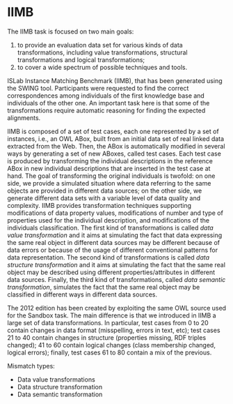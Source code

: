 # IIMB

The IIMB task is focused on two main goals:

  1. to provide an evaluation data set for various kinds of data transformations, including
     value transformations, structural transformations and logical transformations;
  2. to cover a wide spectrum of possible techniques and tools.

ISLab Instance Matching Benchmark (IIMB), that has been generated using the
SWING tool. Participants were requested to find the correct correspondences
among individuals of the first knowledge base and individuals of the other
one. An important task here is that some of the transformations require
automatic reasoning for finding the expected alignments.

IIMB is composed of a set of test cases, each one represented by a set of
instances, i.e., an OWL ABox, built from an initial data set of real linked
data extracted from the Web. Then, the ABox is automatically modified in
several ways by generating a set of new ABoxes, called test cases. Each test
case is produced by transforming the individual descriptions in the
reference ABox in new individual descriptions that are inserted in the test
case at hand. The goal of transforming the original individuals is twofold:
on one side, we provide a simulated situation where data referring to the
same objects are provided in different data sources; on the other side, we
generate different data sets with a variable level of data quality and
complexity. IIMB provides transformation techniques supporting modifications
of data property values, modifications of number and type of properties used
for the individual description, and modifications of the individuals
classification. The first kind of transformations is called *data value
transformation* and it aims at simulating the fact that data expressing the
same real object in different data sources may be different because of data
errors or because of the usage of different conventional patterns for data
representation. The second kind of transformations is called *data structure
transformation* and it aims at simulating the fact that the same real object
may be described using different properties/attributes in different data
sources. Finally, the third kind of transformations, called *data semantic
transformation*, simulates the fact that the same real object may be
classified in different ways in different data sources.

The 2012 edition has been created by exploiting the same OWL source used
for the Sandbox task. The main difference is that we introduced in IIMB
a large set of data transformations. In particular, test cases from 0 to
20 contain changes in data format (misspelling, errors in text, etc);
test cases 21 to 40 contain changes in structure (properties missing,
RDF triples changed); 41 to 60 contain logical changes (class membership
changed, logical errors); finally, test cases 61 to 80 contain a mix of
the previous.

Mismatch types:

  - Data value transformations
  - Data structure transformation
  - Data semantic transformation
